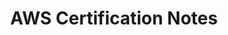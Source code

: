 ---
title: AWS Certification Notes
brief: "Markdown notes for AWS exams I've taken"
layout: page
link: "https://github.com/dheerkt/aws-cert-notes"
yyyymm: 202212
---